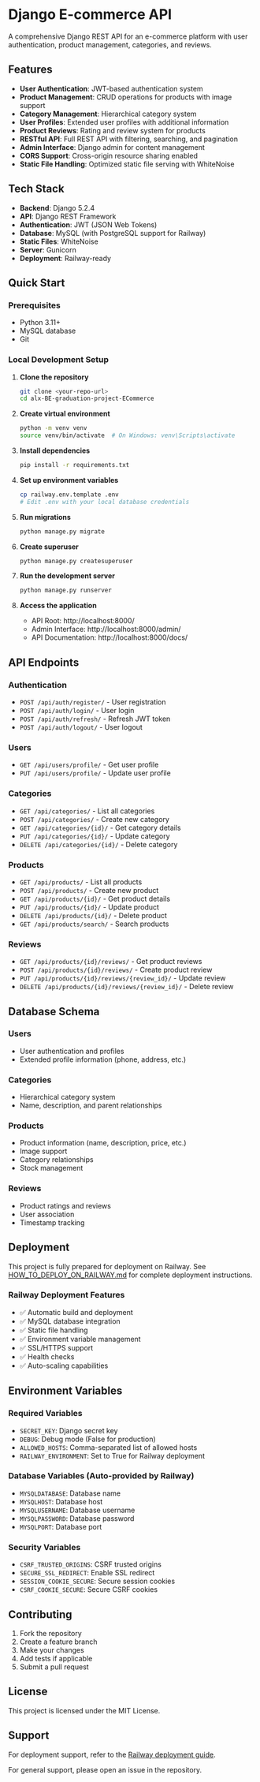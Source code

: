 # Django E-commerce API

A comprehensive Django REST API for an e-commerce platform with user authentication, product management, categories, and reviews.

## Features

- **User Authentication**: JWT-based authentication system
- **Product Management**: CRUD operations for products with image support
- **Category Management**: Hierarchical category system
- **User Profiles**: Extended user profiles with additional information
- **Product Reviews**: Rating and review system for products
- **RESTful API**: Full REST API with filtering, searching, and pagination
- **Admin Interface**: Django admin for content management
- **CORS Support**: Cross-origin resource sharing enabled
- **Static File Handling**: Optimized static file serving with WhiteNoise

## Tech Stack

- **Backend**: Django 5.2.4
- **API**: Django REST Framework
- **Authentication**: JWT (JSON Web Tokens)
- **Database**: MySQL (with PostgreSQL support for Railway)
- **Static Files**: WhiteNoise
- **Server**: Gunicorn
- **Deployment**: Railway-ready

## Quick Start

### Prerequisites

- Python 3.11+
- MySQL database
- Git

### Local Development Setup

1. **Clone the repository**
   ```bash
   git clone <your-repo-url>
   cd alx-BE-graduation-project-ECommerce
   ```

2. **Create virtual environment**
   ```bash
   python -m venv venv
   source venv/bin/activate  # On Windows: venv\Scripts\activate
   ```

3. **Install dependencies**
   ```bash
   pip install -r requirements.txt
   ```

4. **Set up environment variables**
   ```bash
   cp railway.env.template .env
   # Edit .env with your local database credentials
   ```

5. **Run migrations**
   ```bash
   python manage.py migrate
   ```

6. **Create superuser**
   ```bash
   python manage.py createsuperuser
   ```

7. **Run the development server**
   ```bash
   python manage.py runserver
   ```

8. **Access the application**
   - API Root: http://localhost:8000/
   - Admin Interface: http://localhost:8000/admin/
   - API Documentation: http://localhost:8000/docs/

## API Endpoints

### Authentication
- `POST /api/auth/register/` - User registration
- `POST /api/auth/login/` - User login
- `POST /api/auth/refresh/` - Refresh JWT token
- `POST /api/auth/logout/` - User logout

### Users
- `GET /api/users/profile/` - Get user profile
- `PUT /api/users/profile/` - Update user profile

### Categories
- `GET /api/categories/` - List all categories
- `POST /api/categories/` - Create new category
- `GET /api/categories/{id}/` - Get category details
- `PUT /api/categories/{id}/` - Update category
- `DELETE /api/categories/{id}/` - Delete category

### Products
- `GET /api/products/` - List all products
- `POST /api/products/` - Create new product
- `GET /api/products/{id}/` - Get product details
- `PUT /api/products/{id}/` - Update product
- `DELETE /api/products/{id}/` - Delete product
- `GET /api/products/search/` - Search products

### Reviews
- `GET /api/products/{id}/reviews/` - Get product reviews
- `POST /api/products/{id}/reviews/` - Create product review
- `PUT /api/products/{id}/reviews/{review_id}/` - Update review
- `DELETE /api/products/{id}/reviews/{review_id}/` - Delete review

## Database Schema

### Users
- User authentication and profiles
- Extended profile information (phone, address, etc.)

### Categories
- Hierarchical category system
- Name, description, and parent relationships

### Products
- Product information (name, description, price, etc.)
- Image support
- Category relationships
- Stock management

### Reviews
- Product ratings and reviews
- User association
- Timestamp tracking

## Deployment

This project is fully prepared for deployment on Railway. See [HOW_TO_DEPLOY_ON_RAILWAY.md](HOW_TO_DEPLOY_ON_RAILWAY.md) for complete deployment instructions.

### Railway Deployment Features

- ✅ Automatic build and deployment
- ✅ MySQL database integration
- ✅ Static file handling
- ✅ Environment variable management
- ✅ SSL/HTTPS support
- ✅ Health checks
- ✅ Auto-scaling capabilities

## Environment Variables

### Required Variables
- `SECRET_KEY`: Django secret key
- `DEBUG`: Debug mode (False for production)
- `ALLOWED_HOSTS`: Comma-separated list of allowed hosts
- `RAILWAY_ENVIRONMENT`: Set to True for Railway deployment

### Database Variables (Auto-provided by Railway)
- `MYSQLDATABASE`: Database name
- `MYSQLHOST`: Database host
- `MYSQLUSERNAME`: Database username
- `MYSQLPASSWORD`: Database password
- `MYSQLPORT`: Database port

### Security Variables
- `CSRF_TRUSTED_ORIGINS`: CSRF trusted origins
- `SECURE_SSL_REDIRECT`: Enable SSL redirect
- `SESSION_COOKIE_SECURE`: Secure session cookies
- `CSRF_COOKIE_SECURE`: Secure CSRF cookies

## Contributing

1. Fork the repository
2. Create a feature branch
3. Make your changes
4. Add tests if applicable
5. Submit a pull request

## License

This project is licensed under the MIT License.

## Support

For deployment support, refer to the [Railway deployment guide](HOW_TO_DEPLOY_ON_RAILWAY.md).

For general support, please open an issue in the repository.

